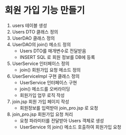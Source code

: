 # 회원 가입 기능 만들기
1. users 테이블 생성
2. Users DTO 클래스 정의
3. UserDAO 클래스 정의
4. UserDAO의 join() 메소드 정의
    - Users DTO를 매개변수로 전달받음
    - INSERT SQL 로 회원 정보를 DB에 등록
5. UserService 인터페이스 정의
    - join() 회원가입 요청 메소드 정의
6. UserServiceImpl 구현 클래스 정의
    - UserService 인터페이스 구현
    - join() 메소드를 오버라이딩 
    - 회원가입 업무 로직 작성
7. join.jsp 회원 가입 페이지 작성
    - 회원정보를 입력받아 join_pro.jsp 로 요청
8. join_pro.jsp 회원가입 요청 처리
    - 요청 파라미터를 전달받아 Users 객체로 생성
    - UserService 의 join() 메소드 호출하여 회원가입 요청

